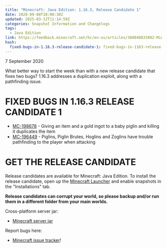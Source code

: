 ```yaml
---
title: "Minecraft: Java Edition: 1.16.3, Release Candidate 1"
date: 2020-09-08T18:00:30Z
updated: 2025-03-12T11:14:59Z
categories: Snapshot Information and Changelogs
tags:
  - Java Edition
link: https://feedback.minecraft.net/hc/en-us/articles/360048833892-Minecraft-Java-Edition-1-16-3-Release-Candidate-1
hash:
  fixed-bugs-in-1.16.3-release-candidate-1: fixed-bugs-in-1163-release-candidate-1
---
```


7 September 2020

What better way to start the week than with a new release candidate that fixes two bugs? 1.16.3 addresses a duplication exploit, along with a pathfinding issue.

# FIXED BUGS IN 1.16.3 RELEASE CANDIDATE 1

- [MC-198678](https://bugs.mojang.com/browse/MC-198678) - Giving an item and a gold ingot to a baby piglin and killing it duplicates the item
- [MC-196449](https://bugs.mojang.com/browse/MC-196449) - Piglins, Piglin Brutes, Hoglins and Zoglins have trouble pathfinding to the player when attacking

# GET THE RELEASE CANDIDATE

Release candidates are available for Minecraft: Java Edition. To install the release candidate, open up the [Minecraft Launcher](https://www.minecraft.net/download.html) and enable snapshots in the "Installations" tab.

**Release candidates can corrupt your world, so please backup and/or run them in a different folder from your main worlds.**

Cross-platform server jar:

- [Minecraft server jar](https://launcher.mojang.com/v1/objects/562bf3e75afea00875cff4a06165f93056646f32/server.jar)

Report bugs here:

- [Minecraft issue tracker](https://bugs.mojang.com/browse/MC)!
